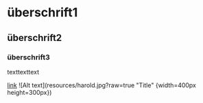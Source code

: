 
# überschrift1
## überschrift2
### überschrift3

texttexttext

[link](https://www.youtube.com/watch?v=dQw4w9WgXcQ)
![Alt text](resources/harold.jpg?raw=true "Title" {width=400px height=300px})